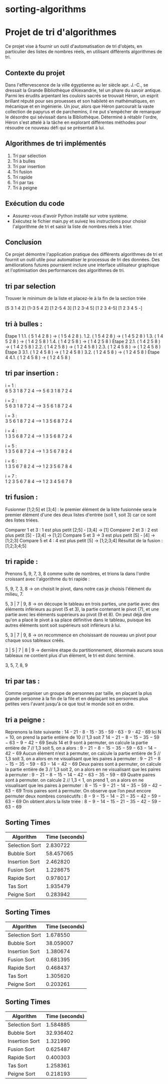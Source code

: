 # sorting-algorithms

# Projet de tri d'algorithmes

Ce projet vise à fournir un outil d'automatisation de tri d'objets, en particulier des listes de nombres réels, en utilisant différents algorithmes de tri.

## Contexte du projet

Dans l'effervescence de la ville égyptienne au Ier siècle apr. J.-C., se dressait la Grande Bibliothèque d’Alexandrie, tel un phare du savoir antique. Parmi les érudits arpentant les couloirs sacrés se trouvait Héron, un esprit brillant réputé pour ses prouesses et son habileté en mathématiques, en mécanique et en ingénierie. Un jour, alors que Héron parcourait la vaste collection de papyrus et de parchemins, il ne put s'empêcher de remarquer le désordre qui sévissait dans la Bibliothèque. Déterminé à rétablir l'ordre, Héron s'est attelé à la tâche en explorant différentes méthodes pour résoudre ce nouveau défi qui se présentait à lui.

## Algorithmes de tri implémentés

1. Tri par sélection
2. Tri à bulles
3. Tri par insertion
4. Tri fusion
5. Tri rapide
6. Tri par tas
7. Tri à peigne

## Exécution du code

- Assurez-vous d'avoir Python installé sur votre système.
- Exécutez le fichier main.py et suivez les instructions pour choisir l'algorithme de tri et saisir la liste de nombres réels à trier.

## Conclusion

Ce projet démontre l'application pratique des différents algorithmes de tri et fournit un outil utile pour automatiser le processus de tri des données. Des améliorations futures pourraient inclure une interface utilisateur graphique et l'optimisation des performances des algorithmes de tri.

## tri par selection

Trouver le minimum de la liste et placez-le  à la fin de la section triée

[5 3 1 4 2]
[1-3 5 4 2]
[1 2-5 4 3]
[1 2 3-4 5]
[1 2 3 4-5]
[1 2 3 4 5 -]


## tri à bulles :
Étape 1
1.1. ( 5 1 4 2 8 ) → ( 1 5 4 2 8 ). 
1.2. ( 1 5 4 2 8 ) → ( 1 4 5 2 8 )
1.3. ( 1 4 5 2 8 ) → ( 1 4 2 5 8 )
1.4. ( 1 4 2 5 8 ) → ( 1 4 2 5 8 )
Étape 2
2.1. ( 1 4 2 5 8 ) → ( 1 4 2 5 8 )
2.2. ( 1 4 2 5 8 ) → ( 1 2 4 5 8 )
2.3. ( 1 2 4 5 8 ) → ( 1 2 4 5 8 )
Étape 3
3.1. ( 1 2 4 5 8 ) → ( 1 2 4 5 8 )
3.2. ( 1 2 4 5 8 ) → ( 1 2 4 5 8 )
Étape 4
4.1. ( 1 2 4 5 8 ) → ( 1 2 4 5 8 )

## tri par insertion :

i = 1 : 	
6	5	3	1	8	7	2	4 ⟶  5	6	3	1	8	7	2	4
 	
i = 2 : 	
5	6	3	1	8	7	2	4  ⟶ 3	5	6	1	8	7	2	4
 	
i = 3 : 	
3	5	6	1	8	7	2	4  ⟶  1	3	5	6	8	7	2	4
	
i = 4 : 	
1	3	5	6	8	7	2	4  ⟶ 1	3	5	6	8	7	2	4
 	
i = 5 : 	
1	3	5	6	8	7	2	4 ⟶  1	3	5	6	7	8	2	4
	
i = 6 : 	
1	3	5	6	7	8	2	4  ⟶  1	 2	3	5	6	7	8	4	 

i = 7 : 	
1	2	3	5	6	7	8	4   ⟶  1	2	3	4	5	6	7	8

## tri fusion :

Fusionner [1;2;5] et [3;4] : le premier élément de la liste fusionnée sera le premier élément d'une des deux listes d'entrée (soit 1, soit 3) car ce sont des listes triées.

Comparer 1 et 3 : 1 est plus petit
[2;5] - [3;4] → [1]
Comparer 2 et 3 : 2 est plus petit
[5] - [3;4] → [1;2]
Compare 5 et 3 → 3 est plus petit
[5] - [4] → [1;2;3]
Compare 5 et 4 : 4 est plus petit
[5] → [1;2;3;4]
Résultat de la fusion :
[1;2;3;4;5]

## tri rapide :

Prenons 5, 9, 7, 3, 8 comme suite de nombres, et trions la dans l'ordre croissant avec l'algorithme du tri rapide :

5, 9, 7, 3, 8 -> on choisit le pivot, dans notre cas je choisis l'élément du milieu, 7.

5, 3 | 7 | 9, 8 -> on découpe le tableau en trois parties, une partie avec des éléments inférieurs au pivot (5 et 3), la partie contenant le pivot (7), et une partie avec les éléments supérieurs au pivot (9 et 8). On peut déjà dire qu'on a placé le pivot à sa place définitive dans le tableau, puisque les autres éléments sont soit supérieurs soit inférieurs à lui.

5, 3 | 7 | 9, 8 -> on recommence en choisissant de nouveau un pivot pour chaque sous tableaux créés.

3 | 5 | 7 | 8 | 9 -> dernière étape du partitionnement, désormais aucuns sous tableaux ne contient plus d'un élément, le tri est donc terminé.

3, 5, 7, 8, 9

## tri par tas :
Comme organiser un groupe de personnes par taille, en plaçant la plus grande personne à la fin de la file et en déplaçant les personnes plus petites vers l'avant jusqu'à ce que tout le monde soit en ordre.


## tri a peigne :

Reprenons la liste suivante : 14 - 21 - 8 - 15 - 35 - 59 - 63 - 9 - 42 - 69
Ici N = 10, on prend la partie entière de 10 // 1,3 soit 7
            14 − 21 − 8 − 15 − 35 − 59 − 63 − 9 − 42 − 69
Seuls 14 et 9 sont à permuter, on calcule la partie  entière de 7 // 1,3 soit 5, on a alors :
            9 − 21 − 8 − 15 − 35 − 59 − 63 − 14 − 42 − 69
Aucun élément n’est à permuter, on calcule la partie entière de 5 // 1,3 soit 3, on a
alors en ne visualisant que les paires à permuter :
            9 − 21 − 8 − 15 − 35 − 59 − 63 − 14 − 42 − 69
Deux paires sont à permuter, on calcule la partie entière de 3 // 1,3 soit 2, on a alors
en ne visualisant que les paires à permuter :
            9 − 21 − 8 − 15 − 14 − 42 − 63 − 35 − 59 − 69
Quatre paires sont à permuter. on calcule 2 // 1,3 < 1, on prend 1, on a alors en ne
visualisant que les paires à permuter :
            8 − 15 − 9 − 21 − 14 − 35 − 59 − 42 − 63 − 69
Trois paires sont à permuter. On observe que l’on peut encore permuter deux
nombres consécutifs :
            8 − 9 − 15 − 14 − 21 − 35 − 42 − 59 − 63 − 69
On obtient alors la liste triée :
            8 − 9 − 14 − 15 − 21 − 35 − 42 − 59 − 63 − 69


 	

## Sorting Times

| Algorithm | Time (seconds) |
|-----------|----------------|
| Selection Sort | 2.830722 |
| Bubble Sort | 58.457065 |
| Insertion Sort | 2.462820 |
| Fusion Sort | 1.228675 |
| Rapide Sort | 0.978017 |
| Tas Sort | 1.935479 |
| Peigne Sort | 0.283942 |
## Sorting Times

| Algorithm | Time (seconds) |
|-----------|----------------|
| Selection Sort | 1.678550 |
| Bubble Sort | 38.059007 |
| Insertion Sort | 1.380674 |
| Fusion Sort | 0.681395 |
| Rapide Sort | 0.468437 |
| Tas Sort | 1.305620 |
| Peigne Sort | 0.203261 |
## Sorting Times

| Algorithm | Time (seconds) |
|-----------|----------------|
| Selection Sort | 1.584885 |
| Bubble Sort | 32.936402 |
| Insertion Sort | 1.321990 |
| Fusion Sort | 0.625487 |
| Rapide Sort | 0.400303 |
| Tas Sort | 1.258361 |
| Peigne Sort | 0.218193 |
